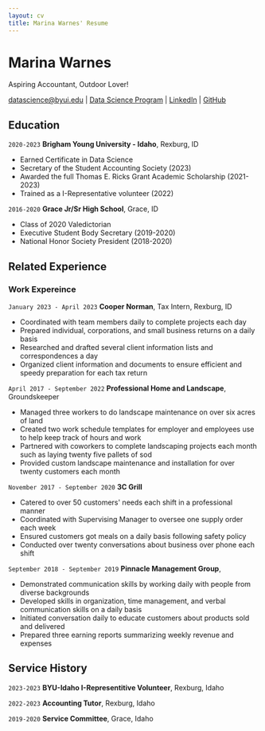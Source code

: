 ```yaml
---
layout: cv
title: Marina Warnes' Resume
---
```

# Marina Warnes
Aspiring Accountant, Outdoor Lover!

<div id="webaddress">
<a href="datascience@byui.edu">datascience@byui.edu</a>
| <a href="https://byuidatascience.github.io/development.html">Data Science Program</a>
| <a href="https://www.linkedin.com/in/marina-warnes-574168221/">LinkedIn</a>
| <a href="https://github.com/byuids-resumes">GitHub</a>
</div>

<!-- https://www.monique.tech/the-art-of-markdown -->

## Education

`2020-2023`
__Brigham Young University - Idaho__, Rexburg, ID

- Earned Certificate in Data Science
- Secretary of the Student Accounting Society (2023)
- Awarded the full Thomas E. Ricks Grant Academic Scholarship (2021-2023)
- Trained as a I-Representative volunteer (2022)

`2016-2020`
__Grace Jr/Sr High School__, Grace, ID

- Class of 2020 Valedictorian
- Executive Student Body Secretary (2019-2020)
- National Honor Society President (2018-2020)


## Related Experience

### Work Expereince

`January 2023 - April 2023`
__Cooper Norman__, Tax Intern, Rexburg, ID

- Coordinated with team members daily to complete projects each day
- Prepared individual, corporations, and small business returns on a daily basis
- Researched and drafted several client information lists and correspondences a day
- Organized client information and documents to ensure efficient and speedy preparation for each tax return

`April 2017 - September 2022`
__Professional Home and Landscape__, Groundskeeper

- Managed three workers to do landscape maintenance on over six acres of land
- Created two work schedule templates for employer and employees use to help keep track of hours and work
- Partnered with coworkers to complete landscaping projects each month such as laying twenty five pallets of sod
- Provided custom landscape maintenance and installation for over twenty customers each month

`November 2017 - September 2020`
__3C Grill__

- Catered to over 50 customers' needs each shift in a professional manner
- Coordinated with Supervising Manager to oversee one supply order each week
- Ensured customers got meals on a daily basis following safety policy
- Conducted over twenty conversations about business over phone each shift

`September 2018 - September 2019`
__Pinnacle Management Group__, 

- Demonstrated communication skills by working daily with people from diverse backgrounds
- Developed skills in organization, time management, and verbal communication skills on a daily basis
- Initiated conversation daily to educate customers about products sold and delivered
- Prepared three earning reports summarizing weekly revenue and expenses


## Service History

`2023-2023`
__BYU-Idaho I-Representitive Volunteer__, Rexburg, Idaho

`2022-2023`
__Accounting Tutor__, Rexburg, Idaho


`2019-2020`
__Service Committee__, Grace, Idaho



<!-- ### Footer

Last updated: July 7 2023 -->


